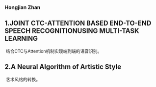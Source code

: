 
### Hongjian Zhan

## 1.JOINT CTC-ATTENTION BASED END-TO-END SPEECH RECOGNITIONUSING MULTI-TASK LEARNING

  结合CTC与Attention机制实现端到端的语音识别。
  
## 2.A Neural Algorithm of Artistic Style

  艺术风格的转换。
